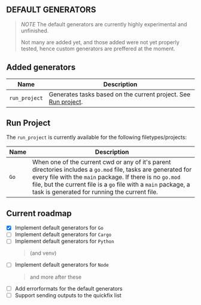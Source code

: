 ## DEFAULT GENERATORS

> _NOTE_ The default generators are currently highly experimental and unfinished.
>
> Not many are added yet, and those added were not yet properly tested, hence
> custom generators are preffered at the moment.

## Added generators

| Name          | Description                                                                    |
| ------------- | ------------------------------------------------------------------------------ |
| `run_project` | Generates tasks based on the current project. See [Run project](#run-project). |

## Run Project

The `run_project` is currently available for the following filetypes/projects:

| Name | Description                                                                                                                                                                                                                                                                                    |
| ---- | ---------------------------------------------------------------------------------------------------------------------------------------------------------------------------------------------------------------------------------------------------------------------------------------------- |
| `Go` | When one of the current cwd or any of it's parent directories includes a `go.mod` file, tasks are generated for every file with the `main` package. If there is no `go.mod` file, but the current file is a `go` file with a `main` package, a task is generated for running the current file. |

## Current roadmap

- [x] Implement default generators for `Go`
- [ ] Implement default generators for `Cargo`
- [ ] Implement default generators for `Python`
  > (and venv)
- [ ] Implement default generators for `Node`
  > and more after these
- [ ] Add errorformats for the default generators
- [ ] Support sending outputs to the quickfix list
